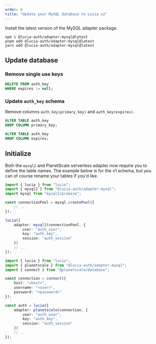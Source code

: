 ```yaml
---
order: 0
title: "Update your MySQL database to Lucia v2"
---
```


Install the latest version of the MySQL adapter package.

```
npm i @lucia-auth/adapter-mysql@latest
pnpm add @lucia-auth/adapter-mysql@latest
yarn add @lucia-auth/adapter-mysql@latest
```

## Update database

### Remove single use keys

```sql
DELETE FROM auth_key
WHERE expires != null;
```

### Update `auth_key` schema

Remove columns `auth_key(primary_key)` and `auth_key(expires)`.

```sql
ALTER TABLE auth_key
DROP COLUMN primary_key;

ALTER TABLE auth_key
DROP COLUMN expires;
```

## Initialize

Both the `mysql2` and PlanetScale serverless adapter now require you to define the table names. The example below is for the v1 schema, but you can of course rename your tables if you'd like.

```ts
import { lucia } from "lucia";
import { mysql2 } from "@lucia-auth/adapter-mysql";
import mysql from "mysql2/promise";

const connectionPool = mysql.createPool({
	// ...
});

lucia({
	adapter: mysql2(connectionPool, {
		user: "auth_user",
		key: "auth_key",
		session: "auth_session"
	})
	// ...
});
```

```ts
import { lucia } from "lucia";
import { planetscale } from "@lucia-auth/adapter-mysql";
import { connect } from "@planetscale/database";

const connection = connect({
	host: "<host>",
	username: "<user>",
	password: "<password>"
});

const auth = lucia({
	adapter: planetscale(connection, {
		user: "auth_user",
		key: "auth_key",
		session: "auth_session"
	})
	// ...
});
```
